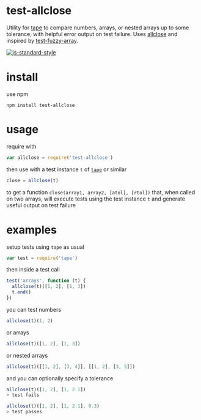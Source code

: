 # test-allclose

Utility for [tape](https://github.com/substack/tape) to compare numbers, arrays, or nested arrays up to some tolerance, with helpful error output on test failure. Uses [allclose](https://github.com/freeman-lab/allclose) and inspired by [test-fuzzy-array](https://github.com/Jam3/test-fuzzy-array).

[![js-standard-style](https://cdn.rawgit.com/feross/standard/master/badge.svg)](https://github.com/feross/standard)

# install

use npm

```
npm install test-allclose
```

# usage

require with 

```javascript
var allclose = require('test-allclose')
```

then use with a test instance `t` of [`tape`](https://github.com/substack/tape) or similar

```javascript
close = allclose(t)
```

to get a function `close(array1, array2, [atol], [rtol])` that, when called on two arrays, will execute tests using the test instance `t` and generate useful output on test failure

# examples

setup tests using `tape` as usual

```javascript
var test = require('tape')
```

then inside a test call 

```javascript
test('arrays', function (t) {
  allclose(t)([1, 2], [1, 3])
  t.end()
})
```

you can test numbers

```javascript
allclose(t)(1, 2)
```

or arrays

```javascript
allclose(t)([1, 2], [1, 3])
```

or nested arrays

```javascript
allclose(t)([[1, 2], [3, 4]], [[1, 2], [3, 5]])
```

and you can optionally specify a tolerance

```javascript
allclose(t)([1, 2], [1, 2.1])
> test fails

allclose(t)([1, 2], [1, 2.1], 0.3)
> test passes
```



